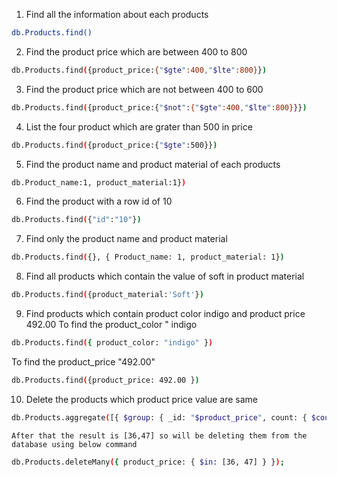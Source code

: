 1. Find all the information about each products
```sh
db.Products.find()
```

2. Find the product price which are between 400 to 800
```sh
db.Products.find({product_price:{"$gte":400,"$lte":800}})
```

3. Find the product price which are not between 400 to 600
```sh
db.Products.find({product_price:{"$not":{"$gte":400,"$lte":800}}})
```

4. List the four product which are grater than 500 in price
```sh
db.Products.find({product_price:{"$gte":500}})
```

5. Find the product name and product material of each products
```sh
db.Product_name:1, product_material:1})
```

6. Find the product with a row id of 10
```sh
db.Products.find({"id":"10"})
```

7. Find only the product name and product material
```sh
db.Products.find({}, { Product_name: 1, product_material: 1})

```

8. Find all products which contain the value of soft in product material 
```sh
db.Products.find({product_material:'Soft'})
```

9. Find products which contain product color indigo  and product price 492.00
	To find the product_color " indigo
```sh
db.Products.find({ product_color: "indigo" })
```
   To find the product_price "492.00"
```sh
db.Products.find({product_price: 492.00 })
```

10. Delete the products which product price value are same
```sh
db.Products.aggregate([{ $group: { _id: "$product_price", count: { $count: {} } } },{ $match: { _id: { $ne: null }, count: { $gt: 1 } } }]);

```
	After that the result is [36,47] so will be deleting them from the database using below command
```sh
db.Products.deleteMany({ product_price: { $in: [36, 47] } });
```
